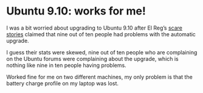 # Ubuntu 9.10: works for me!

I was a bit worried about upgrading to Ubuntu 9.10 after El Reg’s
[scare stories](https://www.theregister.com/2009/11/03/karmic_koala_frustration/)
claimed that nine out of ten people had problems with the automatic upgrade.

I guess their stats were skewed, nine out of ten people who are complaining on
the Ubuntu forums were complaining about the upgrade, which is nothing like nine
in ten people having problems.

Worked fine for me on two different machines, my only problem is that the
battery charge profile on my laptop was lost.
